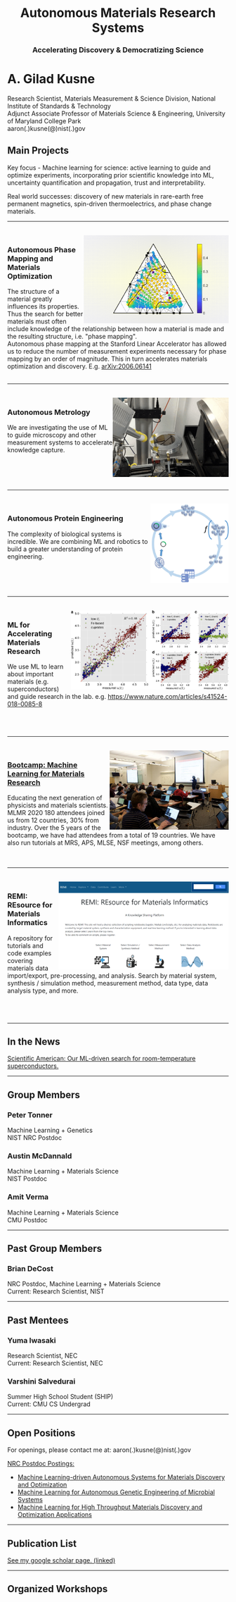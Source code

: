 
# <center> Autonomous Materials Research Systems </center>

### <center> Accelerating Discovery & Democratizing Science </center>

# A. Gilad Kusne
Research Scientist, Materials Measurement & Science Division, National Institute of Standards & Technology  
Adjunct Associate Professor of Materials Science & Engineering, University of Maryland College Park  
aaron(.)kusne(@)nist(.)gov

## Main Projects
Key focus - Machine learning for science: active learning to guide and optimize experiments, incorporating prior scientific knowledge into ML, uncertainty quantification and propagation, trust and interpretability.

Real world successes: discovery of new materials in rare-earth free permanent magnetics, spin-driven thermoelectrics, and phase change materials.

* * *
<br/>
<img src="https://github.com/GiladMARS/autonomous_materials_research_systems/raw/master/images/basic%20phase%20mapping.gif" align="right" height="200" />

### Autonomous Phase Mapping and Materials Optimization
The structure of a material greatly influences its properties. Thus the search for better materials must often include knowledge of the relationship between how a material is made and the resulting structure, i.e. "phase mapping".  
Autonomous phase mapping at the Stanford Linear Accelerator has allowed us to reduce the number of measurement experiments necessary for phase mapping by an order of magnitude. This in turn accelerates materials optimization and discovery.  E.g. [arXiv:2006.06141](https://arxiv.org/abs/2006.06141)
<br/>
<br/>
* * *
<br/>
<img src="https://github.com/GiladMARS/autonomous_materials_research_systems/raw/master/images/wafer-xray-reflection-510x348.png" align="right" height= "180" />

### Autonomous Metrology
We are investigating the use of ML to guide microscopy and other measurement systems to accelerate knowledge capture.  
<br/> 
<br/>
<br/>
<br/>
* * *
<br/>
<a href="">
<img src="https://github.com/GiladMARS/autonomous_materials_research_systems/raw/master/images/picture1c-510x516.png" align="right" height="180" /> </a>

### Autonomous Protein Engineering
The complexity of biological systems is incredible. We are combining ML and robotics to build a greater understanding of protein engineering.
<br/>
<br/>
<br/>
<br/>
<br/>
* * *
<br/>
<a href="https://www.nature.com/articles/s41524-018-0085-8 ">
<img src="https://github.com/GiladMARS/autonomous_materials_research_systems/raw/master/images/41524_2018_85_Fig4_HTML.jpg" align="right" height= "180" /> </a>

### ML for Accelerating Materials Research
We use ML to learn about important materials (e.g. superconductors) and guide research in the lab. e.g. https://www.nature.com/articles/s41524-018-0085-8 
<br/>
<br/>
<br/>
<br/>
* * *
<br/>
<a href="https://www.nanocenter.umd.edu/events/mlmr-2020/">
<img src="https://github.com/GiladMARS/autonomous_materials_research_systems/raw/master/images/dsc-299-510x339.jpg" align="right" height= "180" /> </a>

### [Bootcamp: Machine Learning for Materials Research](https://www.nanocenter.umd.edu/events/mlmr-2020/)
Educating the next generation of physicists and materials scientists.  
MLMR 2020 180 attendees joined us from 12 countries, 30% from industry.  Over the 5 years of the bootcamp, we have had attendees from  a total of 19 countries. We have also run tutorials at MRS, APS, MLSE, NSF meetings, among others.
<br/>
<br/>
<br/>
* * *
<br/>
<a href="">
<img src="https://github.com/GiladMARS/autonomous_materials_research_systems/raw/master/images/Image%20of%20REMI.png" align="right" height= "200px" /> </a>

### REMI: REsource for Materials Informatics
A repository for tutorials and code examples covering materials data import/export, pre-processing, and analysis. Search by material system, synthesis / simulation method, measurement method, data type, data analysis type, and more.
<br/>
<br/>
<br/>
<br/>
* * *

## In the News
[Scientific American: Our ML-driven search for room-temperature superconductors.](https://www.scientificamerican.com/article/new-clues-in-the-hunt-for-a-room-temperature-superconductor/)
<br/>
* * *

## Group Members
### Peter Tonner
Machine Learning + Genetics  
NIST NRC Postdoc
### Austin McDannald
Machine Learning + Materials Science  
NIST Postdoc
### Amit Verma
Machine Learning + Materials Science  
CMU Postdoc
<br/>
* * * 
## Past Group Members
### Brian DeCost
NRC Postdoc, Machine Learning + Materials Science  
Current: Research Scientist, NIST
<br/>
* * * 

## Past Mentees
### Yuma Iwasaki
Research Scientist, NEC  
Current: Research Scientist, NEC

### Varshini Salvedurai
Summer High School Student (SHIP)  
Current: CMU CS Undergrad
<br/>
* * * 

## Open Positions
For openings, please contact me at: aaron(.)kusne(@)nist(.)gov  

[NRC Postdoc Postings:](https://www.nist.gov/iaao/academic-affairs-office/nist-nrc-postdoctoral-research-associateships-program)
* [Machine Learning-driven Autonomous Systems for Materials Discovery and Optimization](http://nrc58.nas.edu/RAPLab10/Opportunity/Opportunity.aspx?LabCode=50&ROPCD=506431&RONum=B8559) 
* [Machine Learning for Autonomous Genetic Engineering of Microbial Systems](http://nrc58.nas.edu/RAPLab10/Opportunity/Opportunity.aspx?LabCode=50&ROPCD=506431&RONum=B8558)  
* [Machine Learning for High Throughput Materials Discovery and Optimization Applications](http://nrc58.nas.edu/RAPLab10/Opportunity/Opportunity.aspx?LabCode=50&ROPCD=506431&RONum=B8265)
  
* * * 
## Publication List

[See my google scholar page. (linked)](https://scholar.google.com/citations?user=qV5yG58AAAAJ&hl=en&oi=ao)
<br/>
* * * 

## Organized Workshops
